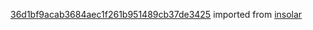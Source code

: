 [36d1bf9acab3684aec1f261b951489cb37de3425](https://github.com/insolar/insolar/commit/36d1bf9acab3684aec1f261b951489cb37de3425) imported from [insolar](https://github.com/insolar/insolar)
